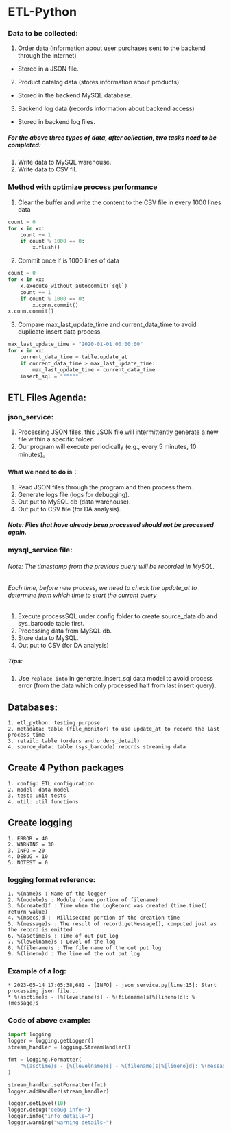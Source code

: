 # ETL-Python
### Data to be collected:
1. Order data (information about user purchases sent to the backend through the internet)
  * Stored in a JSON file.
2. Product catalog data (stores information about products)
  * Stored in the backend MySQL database.
3. Backend log data (records information about backend access)
  * Stored in backend log files.

##### For the above three types of data, after collection, two tasks need to be completed:
1. Write data to MySQL warehouse.
2. Write data to CSV fil.

### Method with optimize process performance
1. Clear the buffer and write the content to the CSV file in every 1000 lines data
```python
count = 0
for x in xx:
    count += 1
    if count % 1000 == 0:
        x.flush()
```

2. Commit once if is 1000 lines of data
```python
count = 0
for x in xx:
    x.execute_without_autocommit(`sql`)
    count += 1
    if count % 1000 == 0:
        x.conn.commit()
x.conn.commit()
```

3. Compare max_last_update_time and current_data_time to avoid duplicate insert data process
```python
max_last_update_time = "2020-01-01 00:00:00"
for x in xx:
    current_data_time = table.update_at
    if current_data_time > max_last_update_time:
        max_last_update_time = current_data_time
    insert_sql = """"""
```

## ETL Files Agenda:
### json_service: 
   1. Processing JSON files, this JSON file will intermittently generate a new file within a specific folder. 
   2. Our program will execute periodically (e.g., every 5 minutes, 10 minutes)。
#### What we need to do is：
   1. Read JSON files through the program and then process them. 
   2. Generate logs file (logs for debugging).
   3. Out put to MySQL db (data warehouse).
   4. Out put to CSV file (for DA analysis).
##### Note: Files that have already been processed should not be processed again.
   
### mysql_service file: 
###### Note: The timestamp from the previous query will be recorded in MySQL. 
###### Each time, before new process, we need to check the update_at to determine from which time to start the current query
   1. Execute processSQL under config folder to create source_data db and sys_barcode table first.
   2. Processing data from MySQL db.
   3. Store data to MySQL.
   4. Out put to CSV (for DA analysis)
##### Tips:
   1. Use `replace into` in generate_insert_sql data model to avoid process error (from the data which only processed half from last insert query). 

## Databases:
    1. etl_python: testing purpose
    2. metadata: table (file_monitor) to use update_at to record the last process time
    3. retail: table (orders and orders_detail)
    4. source_data: table (sys_barcode) records streaming data

## Create 4 Python packages
    1. config: ETL configuration
    2. model: data model
    3. test: unit tests
    4. util: util functions

## Create logging 
    1. ERROR = 40
    2. WARNING = 30
    3. INFO = 20
    4. DEBUG = 10
    5. NOTEST = 0

### logging format reference:
    1. %(name)s : Name of the logger
    2. %(module)s : Module (name portion of filename)
    3. %(created)f : Time when the LogRecord was created (time.time() return value)
    4. %(msecs)d :  Millisecond portion of the creation time
    5. %(message)s : The result of record.getMessage(), computed just as the record is emitted
    6. %(asctime)s : Time of out put log
    7. %(levelname)s : Level of the log
    8. %(filename)s : The file name of the out put log
    9. %(lineno)d : The line of the out put log
### Example of a log:
    * 2023-05-14 17:05:38,681 - [INFO] - json_service.py[line:15]: Start processing json file...
    * %(asctime)s - [%(levelname)s] - %(filename)s[%[lineno]d]: %(message)s
### Code of above example:
```python
import logging
logger = logging.getLogger()
stream_handler = logging.StreamHandler()

fmt = logging.Formatter(
    "%(asctime)s - [%(levelname)s] - %(filename)s[%[lineno]d]: %(message)s"
)

stream_handler.setFormatter(fmt)
logger.addHandler(stream_handler)

logger.setLevel(10)
logger.debug("debug info~")
logger.info("info details~")
logger.warning("warning details~")
```




        